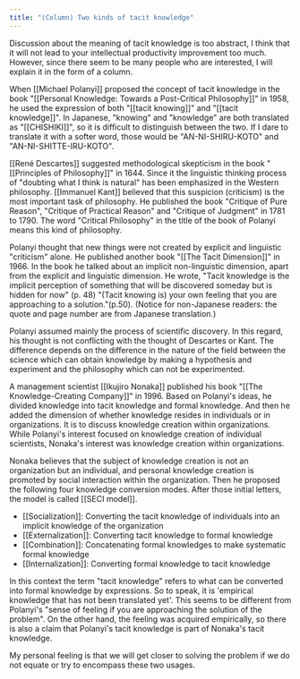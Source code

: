 ```yaml
---
title: "(Column) Two kinds of tacit knowledge"
---
```


Discussion about the meaning of tacit knowledge is too abstract, I think that it will not lead to your intellectual productivity improvement too much. However, since there seem to be many people who are interested, I will explain it in the form of a column.

When [[Michael Polanyi]] proposed the concept of tacit knowledge in the book "[[Personal Knowledge: Towards a Post-Critical Philosophy]]" in 1958, he used the expression of both "[[tacit knowing]]" and "[[tacit knowledge]]". In Japanese, "knowing" and "knowledge" are both translated as "[[CHISHIKI]]", so it is difficult to distinguish between the two. If I dare to translate it with a softer word, those would be "AN-NI-SHIRU-KOTO" and "AN-NI-SHITTE-IRU-KOTO".

[[René Descartes]] suggested methodological skepticism in the book "[[Principles of Philosophy]]" in 1644.
Since it the linguistic thinking process of "doubting what I think is natural" has been emphasized in the Western philosophy.
[[Immanuel Kant]] believed that this suspicion (criticism) is the most important task of philosophy.
He published the book "Critique of Pure Reason", "Critique of Practical Reason" and "Critique of Judgment" in 1781 to 1790.
The word "Critical Philosophy" in the title of the book of Polanyi means this kind of philosophy.

Polanyi thought that new things were not created by explicit and linguistic "criticism" alone. He published another book "[[The Tacit Dimension]]" in 1966. In the book he talked about an implicit non-linguistic dimension, apart from the explicit and linguistic dimension. He wrote, "Tacit knowledge is the implicit perception of something that will be discovered someday but is hidden for now" (p. 48) "(Tacit knowing is) your own feeling that you are approaching to a solution."(p.50).
(Notice for non-Japanese readers: the quote and page number are from Japanese translation.)

Polanyi assumed mainly the process of scientific discovery. In this regard, his thought is not conflicting with the thought of ​​Descartes or Kant. The difference depends on the difference in the nature of the field between the science which can obtain knowledge by making a hypothesis and experiment and the philosophy which can not be experimented.

A management scientist [[Ikujiro Nonaka]] published his book "[[The Knowledge-Creating Company]]" in 1996.
Based on Polanyi's ideas, he divided knowledge into tacit knowledge and formal knowledge. And then he added the dimension of whether knowledge resides in individuals or in organizations. It is to discuss knowledge creation within organizations.
While Polanyi's interest focused on knowledge creation of individual scientists, Nonaka's interest was knowledge creation within organizations.

Nonaka believes that the subject of knowledge creation is not an organization but an individual, and personal knowledge creation is promoted by social interaction within the organization. Then he proposed the following four knowledge conversion modes. After those initial letters, the model is called [[SECI model]].

- [[Socialization]]: Converting the tacit knowledge of individuals into an implicit knowledge of the organization
- [[Externalization]]: Converting tacit knowledge to formal knowledge
- [[Combination]]: Concatenating formal knowledges to make systematic formal knowledge
- [[Internalization]]: Converting formal knowledge to tacit knowledge

In this context the term "tacit knowledge" refers to what can be converted into formal knowledge by expressions. So to speak, it is 'empirical knowledge that has not been translated yet'. This seems to be different from Polanyi's "sense of feeling if you are approaching the solution of the problem". On the other hand, the feeling was acquired empirically, so there is also a claim that Polanyi's tacit knowledge is part of Nonaka's tacit knowledge.

My personal feeling is that we will get closer to solving the problem if we do not equate or try to encompass these two usages.


